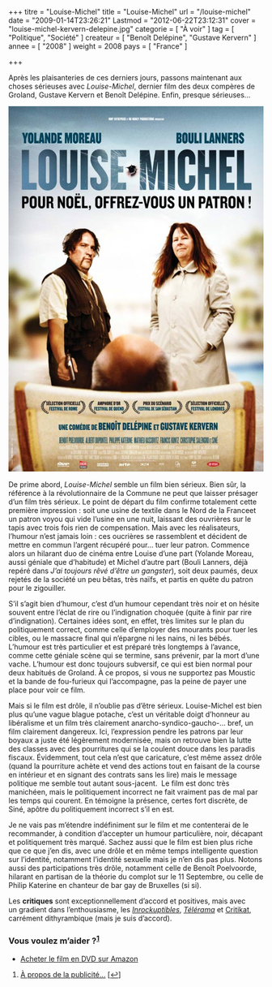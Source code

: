 +++
titre = "Louise-Michel"
title = "Louise-Michel"
url = "/louise-michel"
date = "2009-01-14T23:26:21"
Lastmod = "2012-06-22T23:12:31"
cover = "louise-michel-kervern-delepine.jpg"
categorie = [ "À voir" ]
tag = [ "Politique", "Société" ]
createur = [ "Benoît Delépine", "Gustave Kervern" ]
annee = [ "2008" ]
weight = 2008
pays = [ "France" ]

+++

<p>Après les plaisanteries de ces derniers jours, passons maintenant aux choses sérieuses avec <em>Louise-Michel</em>, dernier film des deux compères de Groland, Gustave Kervern et Benoît Delépine. Enfin, presque sérieuses&#8230;</p>
<p style="text-align: center;"><a href="http://www.allocine.fr/film/fichefilm_gen_cfilm=129930.html"><img class="alignnone size-full wp-image-1104" title="19012208" src="19012208.jpg" alt="19012208" width="540" height="720" /></a></p>
<p>De prime abord, <em>Louise-Michel</em> semble un film bien sérieux. Bien sûr, la référence à la révolutionnaire de la Commune ne peut que laisser présager d&rsquo;un film très sérieux. Le point de départ du film confirme totalement cette première impression : soit une usine de textile dans le Nord de la Franceet un patron voyou qui vide l&rsquo;usine en une nuit, laissant des ouvrières sur le tapis avec trois fois rien de compensation. Mais avec les réalisateurs, l&rsquo;humour n&rsquo;est jamais loin : ces oucrières se rassemblent et décident de mettre en commun l&rsquo;argent récupéré pour&#8230; tuer leur patron. Commence alors un hilarant duo de cinéma entre Louise d&rsquo;une part (Yolande Moreau, aussi géniale que d&rsquo;habitude) et Michel d&rsquo;autre part (Bouli Lanners, déjà repéré dans <em>J&rsquo;ai toujours rêvé d&rsquo;être un gangster</em>), soit deux paumés, deux rejetés de la société un peu bêtas, très naïfs, et partis en quête du patron pour le zigouiller.</p>
<p>S&rsquo;il s&rsquo;agit bien d&rsquo;humour, c&rsquo;est d&rsquo;un humour cependant très noir et on hésite souvent entre l&rsquo;éclat de rire ou l&rsquo;indignation choquée (quite à finir par rire d&rsquo;indignation). Certaines idées sont, en effet, très limites sur le plan du politiquement correct, comme celle d&rsquo;employer des mourants pour tuer les cibles, ou le massacre final qui n&rsquo;épargne ni les nains, ni les bébés. L&rsquo;humour est très particulier et est préparé très longtemps à l&rsquo;avance, comme cette géniale scène qui se termine, sans prévenir, par la mort d&rsquo;une vache. L&rsquo;humour est donc toujours subversif, ce qui est bien normal pour deux habitués de Groland. À ce propos, si vous ne supportez pas Moustic et la bande de fou-furieux qui l&rsquo;accompagne, pas la peine de payer une place pour voir ce film.</p>
<p>Mais si le film est drôle, il n&rsquo;oublie pas d&rsquo;être sérieux. Louise-Michel est bien plus qu&rsquo;une vague blague potache, c&rsquo;est un véritable doigt d&rsquo;honneur au libéralisme et un film très clairement anarcho-syndico-gaucho-&#8230; bref, un film clairement dangereux. Ici, l&rsquo;expression pendre les patrons par leur boyaux a juste été légèrement modernisée, mais on retrouve bien la lutte des classes avec des pourritures qui se la coulent douce dans les paradis fiscaux. Évidemment, tout cela n&rsquo;est que caricature, c&rsquo;est même assez drôle (quand la pourriture achète et vend des actions tout en faisant de la course en intérieur et en signant des contrats sans les lire) mais le message politique me semble tout autant sous-jacent.  Le film est donc très manichéen, mais le politiquement incorrect ne fait vraiment pas de mal par les temps qui courent. En témoigne la présence, certes fort discrète, de Siné, apôtre du politiquement incorrect s&rsquo;il en est.</p>
<p>Je ne vais pas m&rsquo;étendre indéfiniment sur le film et me contenterai de le recommander, à condition d&rsquo;accepter un humour particulière, noir, décapant et politiquement très marqué. Sachez aussi que le film est bien plus riche que ce que j&rsquo;en dis, avec une drôle et en même temps intelligente question sur l&rsquo;identité, notamment l&rsquo;identité sexuelle mais je n&rsquo;en dis pas plus. Notons aussi des participations très drôle, notamment celle de Benoît Poelvoorde, hilarant en partisan de la théorie du complot sur le 11 Septembre, ou celle de Philip Katerine en chanteur de bar gay de Bruxelles (si si).</p>
<p>
<p>Les <strong>critiques</strong> sont exceptionnellement d&rsquo;accord et positives, mais avec un gradient dans l&rsquo;enthousiasme, les <em><a href="http://www.lesinrocks.com/cine/cinema-article/critique/louise-michel/">Inrockuptibles</a></em>, <em><a href="http://www.telerama.fr/cinema/films/louise-michel,359692,critique.php">Télérama</a></em> et <a href="http://www.critikat.com/Louise-Michel.html">Critikat</a>, carrément dithyrambique (mais je suis d&rsquo;accord).</p>
<div class="amazon">
<h3>Vous voulez m&rsquo;aider ?<sup><a href="#footnote_0_1103" id="identifier_0_1103" class="footnote-link footnote-identifier-link" title="&Agrave; propos de la publicit&eacute;&hellip;">1</a></sup></h3>
<ul>
<li><a href="http://www.amazon.fr/gp/product/B0026NAUUO/ref=as_li_ss_tl?ie=UTF8&#038;tag=leblogdenic07-21&#038;linkCode=as2&#038;camp=1642&#038;creative=19458&#038;creativeASIN=B0026NAUUO">Acheter le film en DVD sur Amazon</a></li>
</ul>
</div>
<ol class="footnotes"><li id="footnote_0_1103" class="footnote"><a href="http://voiretmanger.fr/soutien/">À propos de la publicité…</a> [<a href="#identifier_0_1103" class="footnote-link footnote-back-link">&#8617;</a>]</li></ol>
